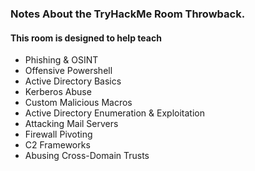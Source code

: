### Notes About the TryHackMe Room Throwback.
#### This room is designed to help teach 
- Phishing & OSINT
- Offensive Powershell
- Active Directory Basics
- Kerberos Abuse
- Custom Malicious Macros
- Active Directory Enumeration & Exploitation
- Attacking Mail Servers
- Firewall Pivoting
- C2 Frameworks
- Abusing Cross-Domain Trusts
